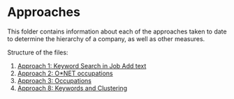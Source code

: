# Approaches

This folder contains information about each of the approaches taken to date to determine the hierarchy of a company, as well as other measures.

Structure of the files:

1. [Approach 1: Keyword Search in Job Add text](https://ramonprz01.github.io/bg-insead-project/analysis/approach_1)
2. [Approach 2: O*NET occupations](https://ramonprz01.github.io/bg-insead-project/analysis/approach_2/)
3. [Approach 3: Occupations](https://ramonprz01.github.io/bg-insead-project/analysis/approach_3)
4. [Approach 8: Keywords and Clustering](https://ramonprz01.github.io/bg-insead-project/analysis/approach_8)
